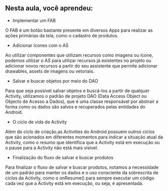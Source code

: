 ## Nesta aula, você aprendeu:

- Implementar um FAB

O FAB é um botão bastante presente em diversos Apps para realizar as ações primárias da tela, como o cadastro de produtos.

- Adicionar ícones com o AS

Ao utilizar componentes que utilizam recursos como imagens ou ícone, podemos utilizar o AS para utilizar recursos já existentes no projeto ou adicionar novos recursos a partir do seu assistente que permite adicionar drawables, assets de imagens ou vetoriais.

- Salvar e buscar objetos por meio do DAO

Para que seja possível salvar objetos e buscá-los a partir de qualquer Activity, utilizamos o padrão de projeto DAO (Data Access Object ou Objecto de Acesso a Dados), que é uma classe responsável por abstrair a forma como os dados são salvos e recuperados pelas entidades do Android.

- O ciclo de vida de Activity

Além do ciclo de criação,as Activities do Android possuem outros ciclos que são acionados em diferentes momentos para indicar a situação atual da Activity, como o resumo que identifica que a Activity está em execução ou o pause para a Activity não está mais visível.

- Finalização do fluxo de salvar e buscar produtos

Para finalizar o fluxo de salvar e buscar produtos, notamos a necessidade de um padrão para manter os dados e o uso consciente da sobrescrita de ciclos da Activity, como o onResume() para sempre executar um código cada vez que a Activity está em execução, ou seja, é apresentada.
